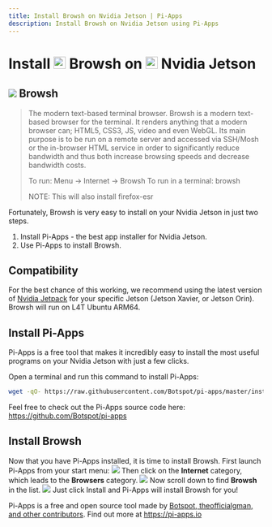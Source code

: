 ```yaml
---
title: Install Browsh on Nvidia Jetson | Pi-Apps
description: Install Browsh on Nvidia Jetson using Pi-Apps
---
```

<div class="simple-install-content content">

# Install <img src="/img/app-icons/Browsh/icon-64.png" height=24> Browsh on <img src=/img/other-icons/nvidia-icon.svg height=24> Nvidia Jetson

## <img src="/img/app-icons/Browsh/icon-64.png"> Browsh
> The modern text-based terminal browser.
> Browsh is a modern text-based browser for the terminal. It renders anything that a modern browser can; HTML5, CSS3, JS, video and even WebGL. Its main purpose is to be run on a remote server and accessed via SSH/Mosh or the in-browser HTML service in order to significantly reduce bandwidth and thus both increase browsing speeds and decrease bandwidth costs.
> 
> To run: Menu -> Internet -> Browsh
> To run in a terminal: browsh
> 
> NOTE: This will also install firefox-esr

Fortunately, Browsh is very easy to install on your Nvidia Jetson in just two steps.
1. Install Pi-Apps - the best app installer for Nvidia Jetson.
2. Use Pi-Apps to install Browsh.
</div>
<div class="simple-install-content content">

## Compatibility
For the best chance of this working, we recommend using the latest version of [Nvidia Jetpack](https://developer.nvidia.com/embedded/jetpack-archive) for your specific Jetson (Jetson Xavier, or Jetson Orin).
Browsh will run on L4T Ubuntu ARM64.
</div>
<div class="simple-install-content content">

## Install Pi-Apps

Pi-Apps is a free tool that makes it incredibly easy to install the most useful programs on your Nvidia Jetson with just a few clicks.

Open a terminal and run this command to install Pi-Apps:
```bash
wget -qO- https://raw.githubusercontent.com/Botspot/pi-apps/master/install | bash
```
Feel free to check out the Pi-Apps source code here: https://github.com/Botspot/pi-apps
</div>
<div class="simple-install-content content">

## Install Browsh

Now that you have Pi-Apps installed, it is time to install Browsh.
First launch Pi-Apps from your start menu:
<img src="/img/start-menu.png">
Then click on the <b>Internet</b> category, which leads to the <b>Browsers</b> category.
<img src="/img/category-selections/Browsers.png">
Now scroll down to find <b>Browsh</b> in the list.
<img src="/img/app-icons/Browsh/app-selection.png">
Just click Install and Pi-Apps will install Browsh for you!
</div>
<div class="simple-install-content content">

Pi-Apps is a free and open source tool made by [Botspot, theofficialgman, and other contributors](/about/#contributors). Find out more at https://pi-apps.io
</div>
